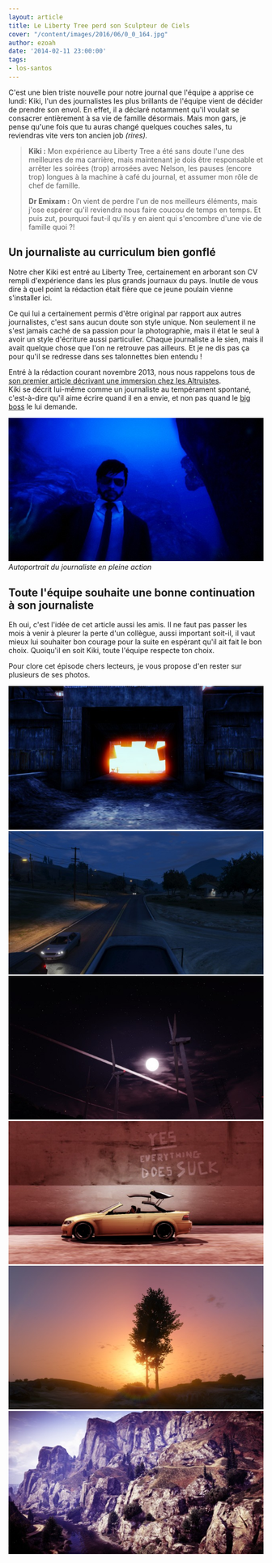 ```yaml
---
layout: article
title: Le Liberty Tree perd son Sculpteur de Ciels
cover: "/content/images/2016/06/0_0_164.jpg"
author: ezoah
date: '2014-02-11 23:00:00'
tags:
- los-santos
---
```


C'est une bien triste nouvelle pour notre journal que l'équipe a apprise ce lundi: Kiki, l'un des journalistes les plus brillants de l'équipe vient de décider de prendre son envol. En effet, il a déclaré notamment qu'il voulait se consacrer entièrement à sa vie de famille désormais. Mais mon gars, je pense qu'une fois que tu auras changé quelques couches sales, tu reviendras vite vers ton ancien job _(rires)._

> **Kiki :** Mon expérience au Liberty Tree a été sans doute l'une des meilleures de ma carrière, mais maintenant je dois être responsable et arrêter les soirées (trop) arrosées avec Nelson, les pauses (encore trop) longues à la machine à café du journal, et assumer mon rôle de chef de famille.
> 
> **Dr Emixam :** On vient de perdre l'un de nos meilleurs éléments, mais j'ose espérer qu'il reviendra nous faire coucou de temps en temps. Et puis zut, pourquoi faut-il qu'ils y en aient qui s'encombre d'une vie de famille quoi ?!

## Un journaliste au curriculum bien gonflé

Notre cher Kiki est entré au Liberty Tree, certainement en arborant son CV rempli d'expérience dans les plus grands journaux du pays. Inutile de vous dire à quel point la rédaction était fière que ce jeune poulain vienne s'installer ici.

Ce qui lui a certainement permis d'être original par rapport aux autres journalistes, c'est sans aucun doute son style unique. Non seulement il ne s'est jamais caché de sa passion pour la photographie, mais il état le seul à avoir un style d'écriture aussi particulier. Chaque journaliste a le sien, mais il avait quelque chose que l'on ne retrouve pas ailleurs. Et je ne dis pas ça pour qu'il se redresse dans ses talonnettes bien entendu !

Entré à la rédaction courant novembre 2013, nous nous rappelons tous de [son premier article décrivant une immersion chez les Altruistes](/2013/11/28/immersion-dans-lanti-mercantilisme-ecologique---quand-lamerican-dream-seffondre/).  
Kiki se décrit lui-même comme un journaliste au tempérament spontané, c'est-à-dire qu'il aime écrire quand il en a envie, et non pas quand le [big boss](http://fr.liberty-tree.net/auteur/dr-emixam) le lui demande.

![Autoportrait du journaliste en pleine action](/content/images/2016/06/0_0_165.jpg)
_Autoportrait du journaliste en pleine action_

## Toute l'équipe souhaite une bonne continuation à son journaliste

Eh oui, c'est l'idée de cet article aussi les amis. Il ne faut pas passer les mois à venir à pleurer la perte d'un collègue, aussi important soit-il, il vaut mieux lui souhaiter bon courage pour la suite en espérant qu'il ait fait le bon choix. Quoiqu'il en soit Kiki, toute l'équipe respecte ton choix.

Pour clore cet épisode chers lecteurs, je vous propose d'en rester sur plusieurs de ses photos.

![](/content/images/2016/06/0_0_166.jpg)
![](/content/images/2016/06/0_0_167.jpg)
![](/content/images/2016/06/0_0_168.jpg)
![](/content/images/2016/06/0_0_169.jpg)
![](/content/images/2016/06/0_0_170.jpg)
![](/content/images/2016/06/0_0_171.jpg)

<!--kg-card-end: markdown-->
